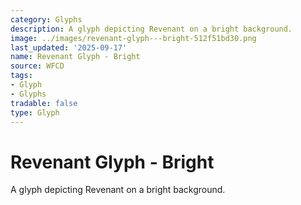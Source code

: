 ```yaml
---
category: Glyphs
description: A glyph depicting Revenant on a bright background.
image: ../images/revenant-glyph---bright-512f51bd30.png
last_updated: '2025-09-17'
name: Revenant Glyph - Bright
source: WFCD
tags:
- Glyph
- Glyphs
tradable: false
type: Glyph
---
```


# Revenant Glyph - Bright

A glyph depicting Revenant on a bright background.

